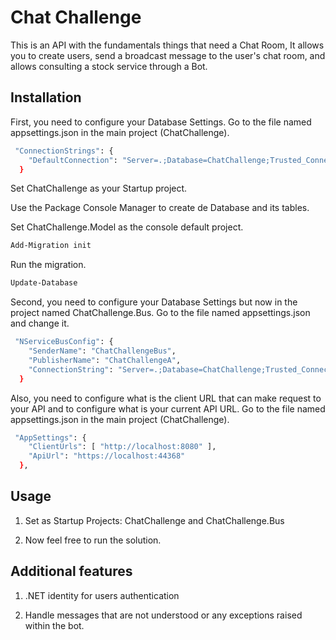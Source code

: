 # Chat Challenge

This is an API with the fundamentals things that need a Chat Room, It allows you to create users, send a broadcast message to the user's chat room, and allows consulting a stock service through a Bot. 

## Installation
First, you need to configure your Database Settings. Go to the file named appsettings.json in the main project (ChatChallenge).

```bash
 "ConnectionStrings": {
    "DefaultConnection": "Server=.;Database=ChatChallenge;Trusted_Connection=true;MultipleActiveResultSets=true"
  }
```

Set ChatChallenge as your Startup project.

Use the Package Console Manager to create de Database and its tables.

Set ChatChallenge.Model as the console default project.

```bash
Add-Migration init
```

Run the migration.
```bash
Update-Database
```
Second, you need to configure your Database Settings but now in the project named ChatChallenge.Bus. Go to the file named appsettings.json and change it.

```bash
 "NServiceBusConfig": {
    "SenderName": "ChatChallengeBus",
    "PublisherName": "ChatChallengeA",
    "ConnectionString": "Server=.;Database=ChatChallenge;Trusted_Connection=true;MultipleActiveResultSets=true"
  }
```
Also, you need to configure what is the client URL that can make request to your API and to configure what is your current API URL. Go to the file named appsettings.json in the main project (ChatChallenge).
```bash
 "AppSettings": {
    "ClientUrls": [ "http://localhost:8080" ],
    "ApiUrl": "https://localhost:44368"
  },
```

## Usage

1. Set as Startup Projects: ChatChallenge and ChatChallenge.Bus

2. Now feel free to run the solution. 

## Additional features

1. .NET identity for users authentication

2. Handle messages that are not understood or any exceptions raised within the bot. 
 
